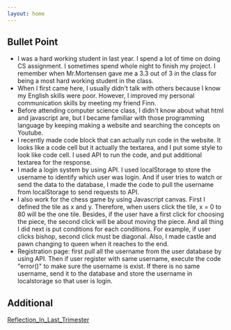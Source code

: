 ```yaml
---
layout: home
---
```

## Bullet Point
- I was a hard working student in last year. I spend a lot of time on doing CS assignment. I sometimes spend whole night to finish my project. I remember when Mr.Mortensen gave me a 3.3 out of 3 in the class for being a most hard working student in the class. 
- When I first came here, I usually didn't talk with others because I know my English skills were poor. However, I improved my personal communication skills by meeting my friend Finn. 
- Before attending computer science class, I didn't know about what html and javascript are, but I became familiar with those programming language by keeping making a website and searching the concepts on Youtube. 
- I recently made code block that can actually run code in the website. It looks like a code cell but it actually the textarea, and I put some style to look like code cell. I used API to run the code, and put additional textarea for the response. 
- I made a login system by using API. I used localStorage to store the username to identify which user was login. And if user tries to watch or send the data to the database, I made the code to pull the username from localStorage to send requests to API. 
- I also work for the chess game by using Javascript canvas. First I defined the tile as x and y. Therefore, when users click the tile, x = 0 to 80 will be the one tile. Besides, if the user have a first click for choosing the piece, the second click will be about moving the piece. And all thing I did next is put conditions for each conditions. For example, if user clicks bishop, second click must be diagonal. Also, I made castle and pawn changing to queen when it reaches to the end. 
- Registration page: first pull all the username from the user database by using API. Then if user register with same username, execute the code "error()" to make sure the username is exist. If there is no same username, send it to the database and store the username in localstorage so that user is login. 

## Additional
[Reflection_In_Last_Trimester](https://jw95z.github.io/JeongWooLee/reflect)